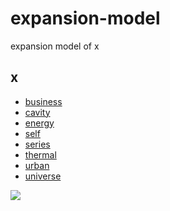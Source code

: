# expansion-model
expansion model of x


## x
+ [business](business/README.md)
+ [cavity](cavity/README.md)
+ [energy](energy/README.md)
+ [self](self/README.md)
+ [series](series/README.md)
+ [thermal](thermal/README.md)
+ [urban](urban/README.md)
+ [universe](universe/README.md)

![](https://iili.io/W8dWj1.png)